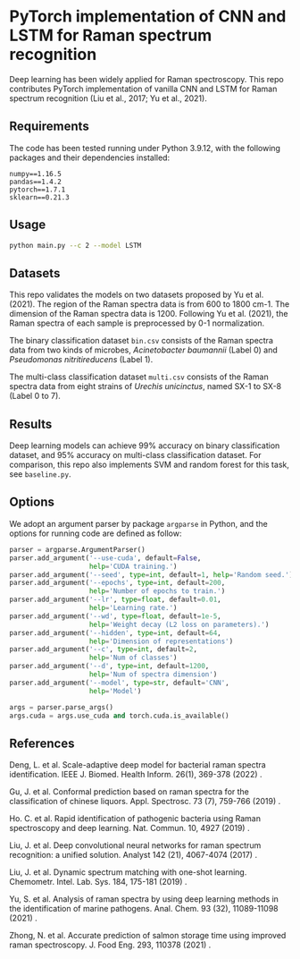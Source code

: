 # PyTorch implementation of CNN and LSTM for Raman spectrum recognition

Deep learning has been widely applied for Raman spectroscopy. This repo contributes PyTorch implementation of vanilla CNN and LSTM for Raman spectrum recognition (Liu et al., 2017; Yu et al., 2021).

## Requirements

The code has been tested running under Python 3.9.12, with the following packages and their dependencies installed:

```
numpy==1.16.5
pandas==1.4.2
pytorch==1.7.1
sklearn==0.21.3
```

## Usage

```bash
python main.py --c 2 --model LSTM
```

## Datasets

This repo validates the models on two datasets proposed by Yu et al. (2021). The region of the Raman spectra data is from 600 to 1800 cm-1. The dimension of the Raman spectra data is 1200. Following Yu et al. (2021), the Raman spectra of each sample is preprocessed by 0-1 normalization.

The binary classification dataset `bin.csv` consists of the Raman spectra data from two kinds of microbes, *Acinetobacter baumannii* (Label 0) and *Pseudomonas nitritireducens* (Label 1). 

The multi-class classification dataset `multi.csv` consists of the Raman spectra data from eight strains of *Urechis unicinctus*, named SX-1 to SX-8 (Label 0 to 7). 

## Results

Deep learning models can achieve 99% accuracy on binary classification dataset, and 95% accuracy on multi-class classification dataset. For comparison, this repo also implements SVM and random forest for this task, see `baseline.py`.

## Options

We adopt an argument parser by package  `argparse` in Python, and the options for running code are defined as follow:

```python
parser = argparse.ArgumentParser()
parser.add_argument('--use-cuda', default=False,
                    help='CUDA training.')
parser.add_argument('--seed', type=int, default=1, help='Random seed.')
parser.add_argument('--epochs', type=int, default=200,
                    help='Number of epochs to train.')
parser.add_argument('--lr', type=float, default=0.01,
                    help='Learning rate.')
parser.add_argument('--wd', type=float, default=1e-5,
                    help='Weight decay (L2 loss on parameters).')
parser.add_argument('--hidden', type=int, default=64,
                    help='Dimension of representations')
parser.add_argument('--c', type=int, default=2,
                    help='Num of classes')
parser.add_argument('--d', type=int, default=1200,
                    help='Num of spectra dimension')
parser.add_argument('--model', type=str, default='CNN',
                    help='Model')                    

args = parser.parse_args()
args.cuda = args.use_cuda and torch.cuda.is_available()
```

## References

Deng, L. et al. Scale-adaptive deep model for bacterial raman spectra identification. IEEE J. Biomed. Health Inform. 26(1), 369-378 (2022) .

Gu, J. et al. Conformal prediction based on raman spectra for the classification of chinese liquors. Appl. Spectrosc. 73 (7), 759-766 (2019) .

Ho. C. et al. Rapid identification of pathogenic bacteria using Raman spectroscopy and deep learning. Nat. Commun. 10, 4927 (2019) .

Liu, J. et al. Deep convolutional neural networks for raman spectrum recognition: a unified solution. Analyst 142 (21), 4067-4074 (2017) .

Liu, J. et al. Dynamic spectrum matching with one-shot learning. Chemometr. Intel. Lab. Sys. 184, 175-181 (2019) .

Yu, S. et al. Analysis of raman spectra by using deep learning methods in the identification of marine pathogens. Anal. Chem. 93 (32), 11089-11098 (2021) .

Zhong, N. et al. Accurate prediction of salmon storage time using improved raman spectroscopy. J. Food Eng. 293, 110378 (2021) .
